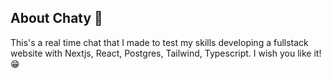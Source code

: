 ## About Chaty 🔎

This's a real time chat that I made to test my skills developing a fullstack website with Nextjs, React, Postgres, Tailwind, Typescript. I wish you like it! 😁